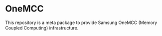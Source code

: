 # OneMCC
This repository is a meta package to provide Samsung OneMCC (Memory Coupled Computing) infrastructure.

